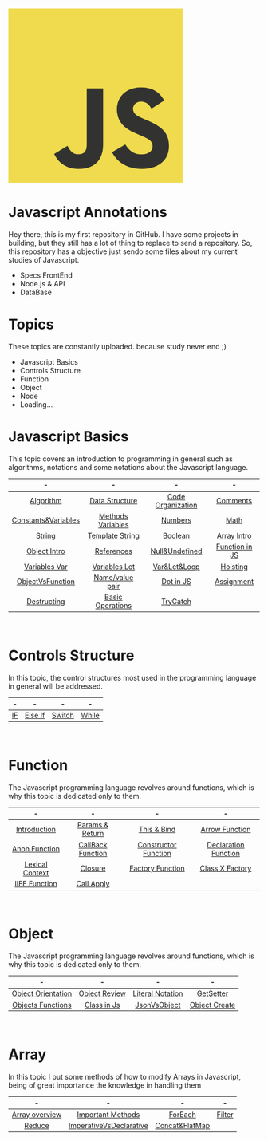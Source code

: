 <img src="https://raw.githubusercontent.com/voodootikigod/logo.js/master/js.png" alt="javascript" height="350px">

# Javascript Annotations

Hey there, this is my first repository in GitHub. I have some projects in building, but they still has a lot of thing to replace to send a repository. So, this repository has a objective just sendo some files about my current studies of Javascript.

  - Specs FrontEnd
  - Node.js & API
  - DataBase

# Topics
These topics are constantly uploaded. because study never end ;)

  * Javascript Basics
  * Controls Structure
  * Function
  * Object
  * Node
  * Loading...

# Javascript Basics
This topic covers an introduction to programming in general such as algorithms, notations and some notations about the Javascript language.

|      -     |   -  | - |    -   |
|:-------------------:|:-----------------:|:-----------------:|:--------------:|
|      [Algorithm]      |   [Data Structure]  | [Code Organization] |    [Comments]    |
| [Constants&Variables] | [Methods Variables]|      [Numbers]      |      [Math]      |
|        [String]       |  [Template String]  |      [Boolean]      |   [Array Intro]  |
|     [Object Intro]    |     [References]    |   [Null&Undefined]  | [Function in JS] |
|    [Variables Var]    |   [Variables Let]   |    [Var&Let&Loop]   |    [Hoisting]    |
|   [ObjectVsFunction]  |  [Name/value pair]  |     [Dot in JS]     |   [Assignment]   |
|     [Destructing]     |  [Basic Operations] |     [TryCatch]    |
<br>

# Controls Structure
In this topic, the control structures most used in the programming language in general will be addressed.

|      -     |   -  | - |    -   |
|:-------------------:|:-----------------:|:-----------------:|:--------------:|
|      [IF]      |   [Else If]  | [Switch] |    [While]    |
<br>

# Function

The Javascript programming language revolves around functions, which is why this topic is dedicated only to them.

|      -     |   -  | - |    -   |
|:-------------------:|:-----------------:|:-----------------:|:--------------:|
|      [Introduction]      |   [Params & Return]  | [This & Bind] |    [Arrow Function]    |
| [Anon Function] | [CallBack Function]|      [Constructor Function]      |      [Declaration Function]      |
|        [Lexical Context]       |  [Closure]  |      [Factory Function]      |   [Class X Factory]  |
|     [IIFE Function]    |     [Call Apply]    |     |  |
<br>

# Object

The Javascript programming language revolves around functions, which is why this topic is dedicated only to them.

|      -     |   -  | - |    -   |
|:-------------------:|:-----------------:|:-----------------:|:--------------:|
|      [Object Orientation]      |   [Object Review]  | [Literal Notation] |    [GetSetter]    |
| [Objects Functions] | [Class in Js]|      [JsonVsObject]      | [Object Create]         |
<br>

# Array

In this topic I put some methods of how to modify Arrays in Javascript, being of great importance the knowledge in handling them

|      -     |   -  | - |    -   |
|:-------------------:|:-----------------:|:-----------------:|:--------------:|
|      [Array overview]      |   [Important Methods]  | [ForEach] |    [Filter]    |
| [Reduce] | [ImperativeVsDeclarative]|      [Concat&FlatMap]      |          |
<br>



[//]: # (These are reference links used in the body of this note and get stripped out when the markdown processor does its job. There is no need to format nicely because it shouldn't be seen. Thanks SO - http://stackoverflow.com/questions/4823468/store-comments-in-markdown-syntax)
   
   [Array overview]:<https://github.com/VictorMarques98/JS-Annotations/blob/master/Array/01.Array.js>
   [Important Methods]:<https://github.com/VictorMarques98/JS-Annotations/blob/master/Array/02.MetodosImportantes.js>
   [ForEach]:<https://github.com/VictorMarques98/JS-Annotations/blob/master/Array/03.ForEach.js>
   [Filter]:<https://github.com/VictorMarques98/JS-Annotations/blob/master/Array/05.Filter.js>
   [Reduce]:<https://github.com/VictorMarques98/JS-Annotations/blob/master/Array/06.Reduce.js>
   [ImperativeVsDeclarative]:<https://github.com/VictorMarques98/JS-Annotations/blob/master/Array/10.ImperativoVsDeclarativo.js>
   [Concat&FlatMap]:<https://github.com/VictorMarques98/JS-Annotations/blob/master/Array/09.Concat%26FlatMap.js>
   [Object Orientation]:<https://github.com/VictorMarques98/JS-Annotations/blob/master/Objeto/01.OO.js>
   [Object Review]:<https://github.com/VictorMarques98/JS-Annotations/blob/master/Objeto/02.ObjetoRevisao.js>
   [Literal Notation]:<https://github.com/VictorMarques98/JS-Annotations/blob/master/Objeto/04.Nota%C3%A7%C3%A3oLiteral.js>
   [GetSetter]:<https://github.com/VictorMarques98/JS-Annotations/blob/master/Objeto/05.GettSetter.js>
   [Objects Functions]:<https://github.com/VictorMarques98/JS-Annotations/blob/master/Objeto/06.FuncoesImportantes.js>
   [Class in Js]:,https://github.com/VictorMarques98/JS-Annotations/blob/master/Objeto/10.Class.js>
   [JsonVsObject]:<https://github.com/VictorMarques98/JS-Annotations/blob/master/Objeto/11.JSONvsObject.js>
   [Object Create]:<https://github.com/VictorMarques98/JS-Annotations/blob/master/Objeto/08.ObjectCreate.js>
   [Call Apply]:<https://github.com/VictorMarques98/JS-Annotations/blob/master/Fun%C3%A7%C3%A3o/14.CallAply.js>
   [IIFE Function]:<https://github.com/VictorMarques98/JS-Annotations/blob/master/Fun%C3%A7%C3%A3o/13.FuncaoIIFE.js>
   [Class X Factory]:<https://github.com/VictorMarques98/JS-Annotations/blob/master/Fun%C3%A7%C3%A3o/12.ClasseXfactoryXconstrutora.js>
   [Factory Function]:<https://github.com/VictorMarques98/JS-Annotations/blob/master/Fun%C3%A7%C3%A3o/11.FuncaoFactory.js>
   [Closure]:<https://github.com/VictorMarques98/JS-Annotations/blob/master/Fun%C3%A7%C3%A3o/10.Closure.js>
   [Lexical Context]:<https://github.com/VictorMarques98/JS-Annotations/blob/master/Fun%C3%A7%C3%A3o/09.ContextoLexico.js>
   [Declaration Function]:<https://github.com/VictorMarques98/JS-Annotations/blob/master/Fun%C3%A7%C3%A3o/08.TiposDeclaracaoFunctao.js>
   [Constructor Function]:<https://github.com/VictorMarques98/JS-Annotations/blob/master/Fun%C3%A7%C3%A3o/07.FuncaoConsrtutora.js>
   [Introduction]:<https://github.com/VictorMarques98/JS-Annotations/blob/master/Fun%C3%A7%C3%A3o/01.PrimeiraClasse.js>
   [Params & Return]:<https://github.com/VictorMarques98/JS-Annotations/blob/master/Fun%C3%A7%C3%A3o/02.Params%26Retorno.js>
   [This & Bind]:<https://github.com/VictorMarques98/JS-Annotations/blob/master/Fun%C3%A7%C3%A3o/03.This%26Bind.js>
   [Arrow Function]:<https://github.com/VictorMarques98/JS-Annotations/blob/master/Fun%C3%A7%C3%A3o/04.FuncaoArrow.js>
   [Anon Function]:<https://github.com/VictorMarques98/JS-Annotations/blob/master/Fun%C3%A7%C3%A3o/05.FuncaoAnonima.js>
   [CallBack Function]:<https://github.com/VictorMarques98/JS-Annotations/blob/master/Fun%C3%A7%C3%A3o/06.FunctionCallBack.js>
   [Algorithm]: <https://github.com/VictorMarques98/JS-Annotations/blob/master/Fundamentos/01.Algoritmo.txt>
   [Data Structure]: <https://github.com/VictorMarques98/JS-Annotations/blob/master/Fundamentos/02.Estrutura%20de%20dados.txt>
   [Code Organization]: <https://github.com/VictorMarques98/JS-Annotations/blob/master/Fundamentos/03.Organiza%C3%A7%C3%A3oCod.js>
   [Comments]: <https://github.com/VictorMarques98/JS-Annotations/blob/master/Fundamentos/04.Coment%C3%A1rios.js>
   [Constants&Variables]: <https://github.com/VictorMarques98/JS-Annotations/blob/master/Fundamentos/05.Variaveis%26Constantes.js>
   [Methods Variables]: <https://github.com/VictorMarques98/JS-Annotations/blob/master/Fundamentos/06.TipagemFraca.js>
   [Numbers]: <https://github.com/VictorMarques98/JS-Annotations/blob/master/Fundamentos/07.Number.js>
   [Math]: <https://github.com/VictorMarques98/JS-Annotations/blob/master/Fundamentos/08.Math.js>
   [String]: <https://github.com/VictorMarques98/JS-Annotations/blob/master/Fundamentos/09.String.js>
   [Template String]: <https://github.com/VictorMarques98/JS-Annotations/blob/master/Fundamentos/10.TemplateString.js>
   [Boolean]: <https://github.com/VictorMarques98/JS-Annotations/blob/master/Fundamentos/11.Boolean.js>
   [Array Intro]: <https://github.com/VictorMarques98/JS-Annotations/blob/master/Fundamentos/12.Array.js>
   [Object Intro]: <https://github.com/VictorMarques98/JS-Annotations/blob/master/Fundamentos/13.Object.js>
   [References]: <https://github.com/VictorMarques98/JS-Annotations/blob/master/Fundamentos/14.Refer%C3%AAncia.js>
   [Null&Undefined]: <https://github.com/VictorMarques98/JS-Annotations/blob/master/Fundamentos/15.Null%26Undefined.js>
   [Function in JS]: <https://github.com/VictorMarques98/JS-Annotations/blob/master/Fundamentos/17.Funcao1.js>
   [Variables Var]: <https://github.com/VictorMarques98/JS-Annotations/blob/master/Fundamentos/18.Var.js>
   [Variables Let]: <https://github.com/VictorMarques98/JS-Annotations/blob/master/Fundamentos/20.Let1.js>
   [Var&Let&Loop]: <https://github.com/VictorMarques98/JS-Annotations/blob/master/Fundamentos/21.Var%26LetLoop.js>
   [Hoisting]: <https://github.com/VictorMarques98/JS-Annotations/blob/master/Fundamentos/22.Hoisting.js>
   [ObjectVsFunction]: <https://github.com/VictorMarques98/JS-Annotations/blob/master/Fundamentos/23.ObjetoVsFuncao.js>
   [Name/value pair]: <https://github.com/VictorMarques98/JS-Annotations/blob/master/Fundamentos/24.ParNomeValor.js>
   [Dot in JS]: <https://github.com/VictorMarques98/JS-Annotations/blob/master/Fundamentos/25.NotPonto.js>
   [Assignment]: <https://github.com/VictorMarques98/JS-Annotations/blob/master/Fundamentos/26.Atribuicao.js>
   [Destructing]: <https://github.com/VictorMarques98/JS-Annotations/blob/master/Fundamentos/27.Destructing.js>
   [Basic Operations]: <https://github.com/VictorMarques98/JS-Annotations/blob/master/Fundamentos/28.Opera%C3%A7%C3%B5es.js>
   [TryCatch]: <https://github.com/VictorMarques98/JS-Annotations/blob/master/Fundamentos/30.TryCatch.js>
   [IF]:<https://github.com/VictorMarques98/JS-Annotations/blob/master/Estrutura-de-Controle/01.IF.js>
   [Else If]:<https://github.com/VictorMarques98/JS-Annotations/blob/master/Estrutura-de-Controle/02.IF-ELSE-IF.js>
   [Switch]:<https://github.com/VictorMarques98/JS-Annotations/blob/master/Estrutura-de-Controle/03.SWITCH.js>
   [While]:<https://github.com/VictorMarques98/JS-Annotations/blob/master/Estrutura-de-Controle/04.WHILE.js>

